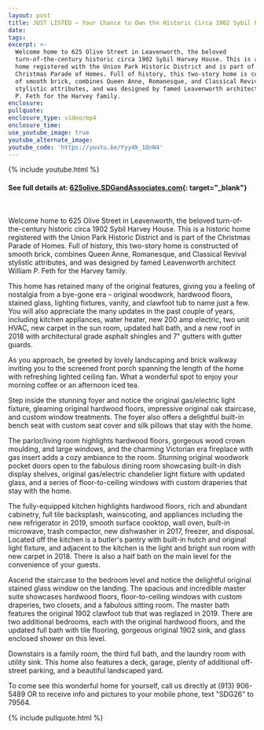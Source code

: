 ```yaml
---
layout: post
title: JUST LISTED ~ Your Chance to Own the Historic Circa 1902 Sybil Harvey House!
date:
tags:
excerpt: >-
  Welcome home to 625 Olive Street in Leavenworth, the beloved
  turn-of-the-century historic circa 1902 Sybil Harvey House. This is a historic
  home registered with the Union Park Historic District and is part of the
  Christmas Parade of Homes. Full of history, this two-story home is constructed
  of smooth brick, combines Queen Anne, Romanesque, and Classical Revival
  stylistic attributes, and was designed by famed Leavenworth architect William
  P. Feth for the Harvey family.
enclosure:
pullquote:
enclosure_type: video/mp4
enclosure_time:
use_youtube_image: true
youtube_alternate_image:
youtube_code: 'https://youtu.be/Yyy4k_1QnN4'
---
```


{% include youtube.html %}

#### **See full details at: [625olive](__notset__)[.SDGandAssociates.com](http://singletree.ihousenet.com/){: target="_blank"}**

&nbsp;

Welcome home to 625 Olive Street in Leavenworth, the beloved turn-of-the-century historic circa 1902 Sybil Harvey House. This is a historic home registered with the Union Park Historic District and is part of the Christmas Parade of Homes. Full of history, this two-story home is constructed of smooth brick, combines Queen Anne, Romanesque, and Classical Revival stylistic attributes, and was designed by famed Leavenworth architect William P. Feth for the Harvey family.

This home has retained many of the original features, giving you a feeling of nostalgia from a bye-gone era – original woodwork, hardwood floors, stained glass, lighting fixtures, vanity, and clawfoot tub to name just a few. You will also appreciate the many updates in the past couple of years, including kitchen appliances, water heater, new 200 amp electric, two unit HVAC, new carpet in the sun room, updated hall bath, and a new roof in 2018 with architectural grade asphalt shingles and 7" gutters with gutter guards.

As you approach, be greeted by lovely landscaping and brick walkway inviting you to the screened front porch spanning the length of the home with refreshing lighted ceiling fan. What a wonderful spot to enjoy your morning coffee or an afternoon iced tea.

Step inside the stunning foyer and notice the original gas/electric light fixture, gleaming original hardwood floors, impressive original oak staircase, and custom window treatments. The foyer also offers a delightful built-in bench seat with custom seat cover and silk pillows that stay with the home.

The parlor/living room highlights hardwood floors, gorgeous wood crown moulding, and large windows, and the charming Victorian era fireplace with gas insert adds a cozy ambiance to the room. Stunning original woodwork pocket doors open to the fabulous dining room showcasing built-in dish display shelves, original gas/electric chandelier light fixture with updated glass, and a series of floor-to-ceiling windows with custom draperies that stay with the home.

The fully-equipped kitchen highlights hardwood floors, rich and abundant cabinetry, full tile backsplash, wainscoting, and appliances including the new refrigerator in 2019, smooth surface cooktop, wall oven, built-in microwave, trash compactor, new dishwasher in 2017, freezer, and disposal. Located off the kitchen is a butler's pantry with built-in hutch and original light fixture, and adjacent to the kitchen is the light and bright sun room with new carpet in 2018. There is also a half bath on the main level for the convenience of your guests.

Ascend the staircase to the bedroom level and notice the delightful original stained glass window on the landing. The spacious and incredible master suite showcases hardwood floors, floor-to-ceiling windows with custom draperies, two closets, and a fabulous sitting room. The master bath features the original 1902 clawfoot tub that was reglazed in 2019. There are two additional bedrooms, each with the original hardwood floors, and the updated full bath with tile flooring, gorgeous original 1902 sink, and glass enclosed shower on this level.

Downstairs is a family room, the third full bath, and the laundry room with utility sink. This home also features a deck, garage, plenty of additional off-street parking, and a beautiful landscaped yard.

To come see this wonderful home for yourself, call us directly at (913) 906-5489 OR to receive info and pictures to your mobile phone, text "SDG26" to 79564.

{% include pullquote.html %}